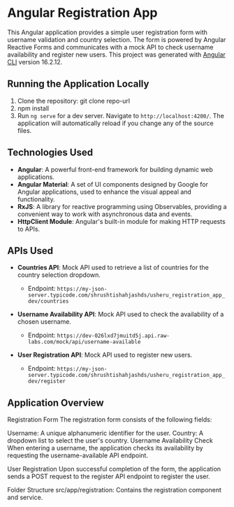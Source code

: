 # Angular Registration App

This Angular application provides a simple user registration form with username validation and country selection. The form is powered by Angular Reactive Forms and communicates with a mock API to check username availability and register new users.
This project was generated with [Angular CLI](https://github.com/angular/angular-cli) version 16.2.12.

## Running the Application Locally

1. Clone the repository:
   git clone repo-url
2. npm install
3. Run `ng serve` for a dev server. Navigate to `http://localhost:4200/`. The application will automatically reload if you change any of the source files.

## Technologies Used

- **Angular**: A powerful front-end framework for building dynamic web applications.
- **Angular Material**: A set of UI components designed by Google for Angular applications, used to enhance the visual appeal and functionality.
- **RxJS**: A library for reactive programming using Observables, providing a convenient way to work with asynchronous data and events.
- **HttpClient Module**: Angular's built-in module for making HTTP requests to APIs.

## APIs Used

- **Countries API**: Mock API used to retrieve a list of countries for the country selection dropdown.
  - Endpoint: `https://my-json-server.typicode.com/shrushtishahjashds/usheru_registration_app_dev/countries`

- **Username Availability API**: Mock API used to check the availability of a chosen username.
  - Endpoint: `https://dev-026lxd7jmuitd5j.api.raw-labs.com/mock/api/username-available`

- **User Registration API**: Mock API used to register new users.
  - Endpoint: `https://my-json-server.typicode.com/shrushtishahjashds/usheru_registration_app_dev/register`

## Application Overview

Registration Form
The registration form consists of the following fields:

Username: A unique alphanumeric identifier for the user.
Country: A dropdown list to select the user's country.
Username Availability Check
When entering a username, the application checks its availability by requesting the username-available API endpoint.

User Registration
Upon successful completion of the form, the application sends a POST request to the register API endpoint to register the user.

Folder Structure
src/app/registration: Contains the registration component and service.






